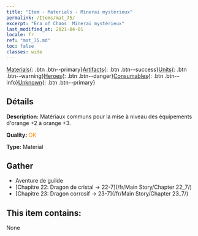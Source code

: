 ```yaml
---
title: "Item - Materials - Minerai mystérieux"
permalink: /Items/mat_75/
excerpt: "Era of Chaos  Minerai mystérieux"
last_modified_at: 2021-04-01
locale: fr
ref: "mat_75.md"
toc: false
classes: wide
---
```

 [Materials](/fr/Items/){: .btn .btn--primary}[Artifacts](/fr/Items/Artifacts/){: .btn .btn--success}[Units](/fr/Items/Units/){: .btn .btn--warning}[Heroes](/fr/Items/Heroes/){: .btn .btn--danger}[Consumables](/fr/Items/Consumables/){: .btn .btn--info}[Unknown](/fr/Items/Unknown/){: .btn .btn--primary}

## Détails
 **Description:** Matériaux communs pour la mise à niveau des équipements d'orange +2 à orange +3.

 **Quality:** <span style="color: #FF8C00">OK</span>

 **Type:** Material

## Gather

*    Aventure de guilde 
*    [Chapitre 22: Dragon de cristal -> 22-7](/fr/Main Story/Chapter 22_7/) 
*    [Chapitre 23: Dragon corrosif -> 23-7](/fr/Main Story/Chapter 23_7/) 

## This item contains:

  None

